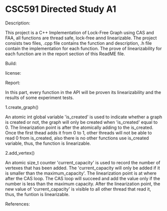 # CSC591 Directed Study A1

Description:

This project is a C++ Implementation of Lock-Free Graph using CAS and FAA, all functions are thread safe, lock-free annd linearizable. The project consists two files, .cpp file contains the function and description, .h file contain the implementation for each function. The prove of linearizability for each function are in the report section of this ReadME file.


Build:


license:


Report:

In this part, every function in the API will be proven its linearizability and the results of some experiment tests.

1.create_graph()

An atomic int global variable 'is_created' is used to indicate whether a graph is created or not, the graph will only be created when 'is_created' equal to 0. The linearization point is after the atomically adding to the is_created. Once the first thead adds it from 0 to 1, other threads will not be able to read 0 from is_created, also there is no other functions use is_created variable, thus, the function is linearizable. 

2.add_vertex()

An atomic size_t counter 'current_capacity' is used to record the number of vertexes that has been added. The 'current_capacity will only be added if it is smaller than the maximum_capacity'. The linearization point is at where after the CAS loop. The CAS loop will succeed and add the value only if the number is less than the maximum capacity. After the linearization point, the new value of 'current_capacity' is visible to all other thread that read it, thus, the funtion is linearizable.


References:
